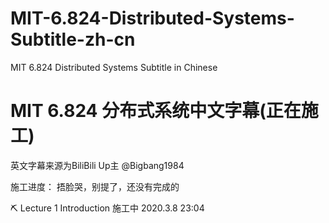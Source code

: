 # MIT-6.824-Distributed-Systems-Subtitle-zh-cn
MIT 6.824 Distributed Systems Subtitle in Chinese

# MIT 6.824 分布式系统中文字幕(正在施工)

英文字幕来源为BiliBili Up主 @Bigbang1984

施工进度：
捂脸哭，别提了，还没有完成的

⛏ Lecture 1 Introduction 施工中 2020.3.8 23:04
